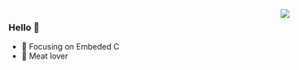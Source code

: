 <img align="right" src="https://github-readme-stats.vercel.app/api?username=Shaw-W&show_icons=true&icon_color=CE1D2D&text_color=718096&bg_color=ffffff&hide_title=true" />

### Hello 👋

- :orange_book: Focusing on Embeded C
- :meat_on_bone: Meat lover
